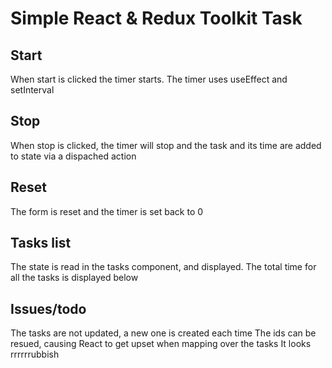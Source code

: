 # Simple React & Redux Toolkit Task

## Start

When start is clicked the timer starts. The timer uses useEffect and setInterval

## Stop

When stop is clicked, the timer will stop and the task and its time are added to state via a dispached action

## Reset

The form is reset and the timer is set back to 0

## Tasks list

The state is read in the tasks component, and displayed. The total time for all the tasks is displayed below

## Issues/todo

The tasks are not updated, a new one is created each time
The ids can be resued, causing React to get upset when mapping over the tasks
It looks rrrrrrubbish
